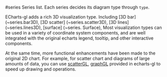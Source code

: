 #series
Series list. Each series decides its diagram type through `type`.

ECharts-gl adds a rich 3D visualization type.
Including [3D bar] (~series.bar3D), [3D scatter] (~series.scatter3D), [3D lines] (~series.lines3D), [surface] (~series. Surface),
Most visualization types can be used in a variety of coordinate system components, and are well integrated with the original echarts legend, tooltip, and other interactive components.

At the same time, more functional enhancements have been made to the original 2D chart. For example, for scatter chart and diagrams of large amounts of data, you can use [scatterGL](~series.scatterGL), [graphGL](~series.graphGL) provided in echarts-gl to speed up drawing and operations.

